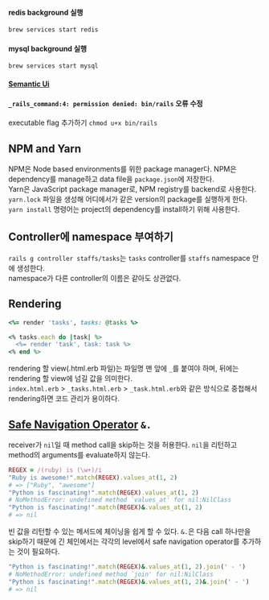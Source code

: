 #### redis background 실행
`brew services start redis`
#### mysql background 실행
`brew services start mysql`
#### [Semantic Ui](https://semantic-ui.com/)
#### `_rails_command:4: permission denied: bin/rails` 오류 수정
executable flag 추가하기 `chmod u+x bin/rails`
## NPM and Yarn
NPM은 Node based environments를 위한 package manager다. NPM은 dependency를 manage하고 data file을 `package.json`에 저장한다.  
Yarn은 JavaScript package manager로, NPM registry를 backend로 사용한다. `yarn.lock` 파일을 생성해 어디에서가 같은 version의 package를 실행하게 한다.  
`yarn install` 명령어는 project의 dependency를 install하기 위해 사용한다.
## Controller에 namespace 부여하기
`rails g controller staffs/tasks`는 `tasks` controller를 `staffs` namespace 안에 생성한다.  
namespace가 다른 controller의 이름은 같아도 상관없다.
## Rendering
```ruby
<%= render 'tasks', tasks: @tasks %>

<% tasks.each do |task| %>
  <%= render 'task', task: task %>
<% end %>
```
rendering 할 view(.html.erb 파일)는 파일명 맨 앞에 `_`를 붙여야 하며, 뒤에는 rendering 할 view에 넘길 값을 의미한다.  
`index.html.erb` > `_tasks.html.erb` > `_task.html.erb`와 같은 방식으로 중첩해서 rendering하면 코드 관리가 용이하다.
## [Safe Navigation Operator](https://ruby-doc.org/core-2.6/doc/syntax/calling_methods_rdoc.html#label-Safe+navigation+operator) `&.`
receiver가 `nil`일 때 method call을 skip하는 것을 허용한다. `nil`을 리턴하고 method의 arguments를 evaluate하지 않는다.  
```ruby
REGEX = /(ruby) is (\w+)/i
"Ruby is awesome!".match(REGEX).values_at(1, 2)
# => ["Ruby", "awesome"]
"Python is fascinating!".match(REGEX).values_at(1, 2)
# NoMethodError: undefined method `values_at' for nil:NilClass
"Python is fascinating!".match(REGEX)&.values_at(1, 2)
# => nil
```
빈 값을 리턴할 수 있는 메서드에 체이닝을 쉽게 할 수 있다. `&.`은 다음 call 하나만을 skip하기 때문에 긴 체인에서는 각각의 level에서 safe navigation operator를 추가하는 것이 필요하다.
```ruby
"Python is fascinating!".match(REGEX)&.values_at(1, 2).join(' - ')
# NoMethodError: undefined method `join' for nil:NilClass
"Python is fascinating!".match(REGEX)&.values_at(1, 2)&.join(' - ')
# => nil
```
